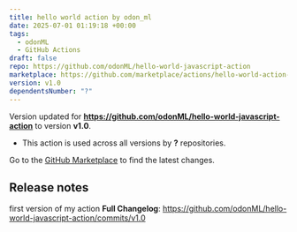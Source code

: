 ```yaml
---
title: hello world action by odon_ml
date: 2025-07-01 01:19:18 +00:00
tags:
  - odonML
  - GitHub Actions
draft: false
repo: https://github.com/odonML/hello-world-javascript-action
marketplace: https://github.com/marketplace/actions/hello-world-action-by-odon_ml
version: v1.0
dependentsNumber: "?"
---
```



Version updated for **https://github.com/odonML/hello-world-javascript-action** to version **v1.0**.
- This action is used across all versions by **?** repositories.

Go to the [GitHub Marketplace](https://github.com/marketplace/actions/hello-world-action-by-odon_ml) to find the latest changes.

## Release notes

first version of my action
**Full Changelog**: https://github.com/odonML/hello-world-javascript-action/commits/v1.0

